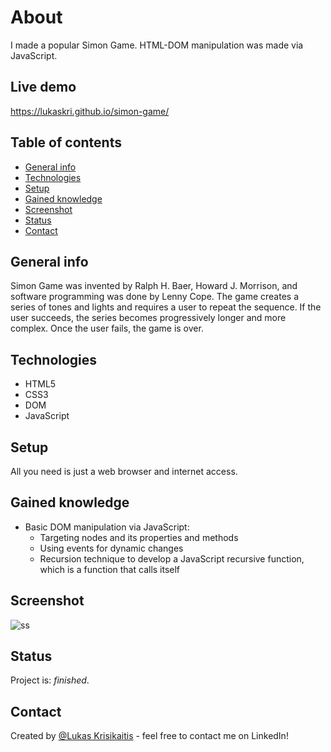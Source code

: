# About

I made a popular Simon Game. HTML-DOM manipulation was made via JavaScript.

## Live demo
https://lukaskri.github.io/simon-game/

## Table of contents
* [General info](#general-info)
* [Technologies](#technologies)
* [Setup](#setup)
* [Gained knowledge](#gained-knowledge)
* [Screenshot](#screenshot)
* [Status](#status)
* [Contact](#contact)

## General info
Simon Game was invented by Ralph H. Baer, Howard J. Morrison, and software programming was done by Lenny Cope. The game creates a series of tones and lights and requires a user to repeat the sequence. If the user succeeds, the series becomes progressively longer and more complex. Once the user fails, the game is over. 

## Technologies
* HTML5
* CSS3
* DOM
* JavaScript

## Setup
All you need is just a web browser and internet access.

## Gained knowledge
* Basic DOM manipulation via JavaScript:
  * Targeting nodes and its properties and methods
  * Using events for dynamic changes
  * Recursion technique to develop a JavaScript recursive function, which is a function that calls itself

## Screenshot
![ss](https://user-images.githubusercontent.com/23439837/121064006-b85a1080-c7cf-11eb-9889-a9c8dce2c3f4.jpg)

## Status
Project is: _finished_.

## Contact
Created by [@Lukas Krisikaitis](https://www.linkedin.com/in/lukas-krisikaitis-44597a1b0/) - feel free to contact me on LinkedIn!
